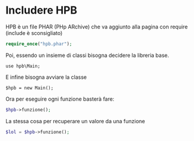 # Includere HPB

HPB è un file PHAR (PHp ARchive) che va aggiunto alla pagina con require (include è sconsigliato)

```php
require_once("hpb.phar");
```

Poi, essendo un insieme di classi bisogna decidere la libreria base.

```
use hpb\Main;
```

E infine bisogna avviare la classe
```
$hpb = new Main();
```

Ora per eseguire ogni funzione basterà fare:

```php
$hpb->funzione();
```

La stessa cosa per recuperare un valore da una funzione

```php
$lol = $hpb->funzione();
```
